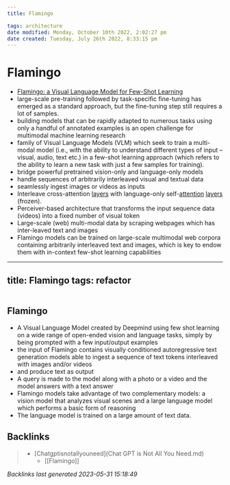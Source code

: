 ```yaml
---
title: Flamingo

tags: architecture 
date modified: Monday, October 10th 2022, 2:02:27 pm
date created: Tuesday, July 26th 2022, 8:33:15 pm
---
```


# Flamingo
- [Flamingo: a Visual Language Model for Few-Shot Learning](https://arxiv.org/abs/2204.14198)
- large-scale pre-training followed by task-specific fine-tuning has emerged as a standard approach, but the fine-tuning step still requires a lot of samples.
- building models that can be rapidly adapted to numerous tasks using only a handful of annotated examples is an open challenge for multimodal machine learning research
- family of Visual Language Models (VLM) which seek to train a multi-modal model (i.e., with the ability to understand different types of input – visual, audio, text etc.) in a few-shot learning approach (which refers to the ability to learn a new task with just a few samples for training).
- bridge powerful pretrained vision-only and language-only models
- handle sequences of arbitrarily interleaved visual and textual data
- seamlessly ingest images or videos as inputs
- Interleave cross-attention [layers](Layers.md) with language-only self-[attention](Attention.md) [layers](Layers.md) (frozen).
- Perceiver-based architecture that transforms the input sequence data (videos) into a fixed number of visual token
- Large-scale (web) multi-modal data by scraping webpages which has inter-leaved text and images
- Flamingo models can be trained on large-scale multimodal web corpora containing arbitrarily interleaved text and images, which is key to endow them with in-context few-shot learning capabilities





---
title: Flamingo
tags: refactor
---
```toc
```

## Flamingo
- A Visual Language Model created by Deepmind using few shot learning on a wide range of open-ended vision and language tasks, simply by being prompted with a few input/output examples
- the input of Flamingo contains visually conditioned autoregressive text generation models able to ingest a sequence of text tokens interleaved with images and/or videos
- and produce text as output
- A query is made to the model along with a photo or a video and the model answers with a text answer
- Flamingo models take advantage of two complementary models: a vision model that analyzes visual scenes and a large language model which performs a basic form of reasoning
- The language model is trained on a large amount of text data.

## Backlinks

> - [Chatgptisnotallyouneed](Chat GPT is Not All You Need.md)
>   - [[Flamingo]]

_Backlinks last generated 2023-05-31 15:18:49_
